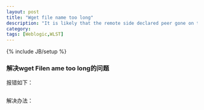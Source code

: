 ```yaml
---
layout: post
title: "Wget file name too long"
description: "It is likely that the remote side declared peer gone on this JVM"
category: 
tags: [Weblogic,WLST]
---
```

{% include JB/setup %}

### 解决wget Filen ame too long的问题

报错如下：

```

```

解决办法：

```

```
